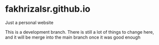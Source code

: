 # fakhrizalsr.github.io
Just a personal website

This is a development branch. There is still a lot of things to change here, and it will be merge into the main branch once it was good enough